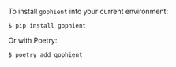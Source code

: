 To install `gophient` into your current environment:

```console
$ pip install gophient
```

Or with Poetry:

```console
$ poetry add gophient
```
